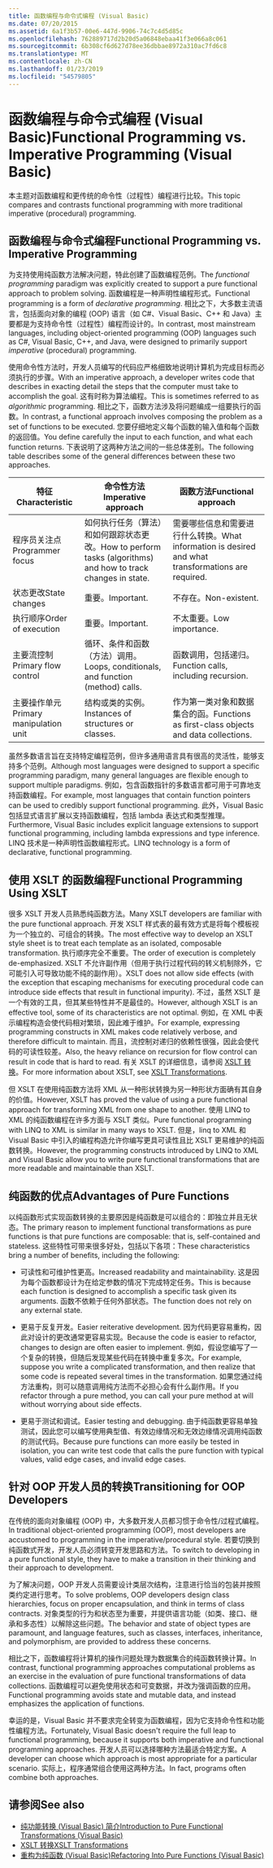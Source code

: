 ```yaml
---
title: 函数编程与命令式编程 (Visual Basic)
ms.date: 07/20/2015
ms.assetid: 6a1f3b57-00e6-447d-9906-74c7c4d5d85c
ms.openlocfilehash: 762889717d2b20d5a06848ebaa41f3e066a8c061
ms.sourcegitcommit: 6b308cf6d627d78ee36dbbae8972a310ac7fd6c8
ms.translationtype: MT
ms.contentlocale: zh-CN
ms.lasthandoff: 01/23/2019
ms.locfileid: "54579805"
---
```

# <a name="functional-programming-vs-imperative-programming-visual-basic"></a><span data-ttu-id="66de7-102">函数编程与命令式编程 (Visual Basic)</span><span class="sxs-lookup"><span data-stu-id="66de7-102">Functional Programming vs. Imperative Programming (Visual Basic)</span></span>
<span data-ttu-id="66de7-103">本主题对函数编程和更传统的命令性（过程性）编程进行比较。</span><span class="sxs-lookup"><span data-stu-id="66de7-103">This topic compares and contrasts functional programming with more traditional imperative (procedural) programming.</span></span>  
  
## <a name="functional-programming-vs-imperative-programming"></a><span data-ttu-id="66de7-104">函数编程与命令式编程</span><span class="sxs-lookup"><span data-stu-id="66de7-104">Functional Programming vs. Imperative Programming</span></span>  
 <span data-ttu-id="66de7-105">为支持使用纯函数方法解决问题，特此创建了函数编程范例。</span><span class="sxs-lookup"><span data-stu-id="66de7-105">The *functional programming* paradigm was explicitly created to support a pure functional approach to problem solving.</span></span> <span data-ttu-id="66de7-106">函数编程是一种声明性编程形式。</span><span class="sxs-lookup"><span data-stu-id="66de7-106">Functional programming is a form of *declarative programming*.</span></span> <span data-ttu-id="66de7-107">相比之下，大多数主流语言，包括面向对象的编程 (OOP) 语言（如 C#、Visual Basic、C++ 和 Java）主要都是为支持命令性（过程性）编程而设计的。</span><span class="sxs-lookup"><span data-stu-id="66de7-107">In contrast, most mainstream languages, including object-oriented programming (OOP) languages such as C#, Visual Basic, C++, and Java, were designed to primarily support *imperative* (procedural) programming.</span></span>  
  
 <span data-ttu-id="66de7-108">使用命令性方法时，开发人员编写的代码应严格细致地说明计算机为完成目标而必须执行的步骤。</span><span class="sxs-lookup"><span data-stu-id="66de7-108">With an imperative approach, a developer writes code that describes in exacting detail the steps that the computer must take to accomplish the goal.</span></span> <span data-ttu-id="66de7-109">这有时称为算法编程。</span><span class="sxs-lookup"><span data-stu-id="66de7-109">This is sometimes referred to as *algorithmic* programming.</span></span> <span data-ttu-id="66de7-110">相比之下，函数方法涉及将问题编成一组要执行的函数。</span><span class="sxs-lookup"><span data-stu-id="66de7-110">In contrast, a functional approach involves composing the problem as a set of functions to be executed.</span></span> <span data-ttu-id="66de7-111">您要仔细地定义每个函数的输入值和每个函数的返回值。</span><span class="sxs-lookup"><span data-stu-id="66de7-111">You define carefully the input to each function, and what each function returns.</span></span> <span data-ttu-id="66de7-112">下表说明了这两种方法之间的一些总体差别。</span><span class="sxs-lookup"><span data-stu-id="66de7-112">The following table describes some of the general differences between these two approaches.</span></span>  
  
|<span data-ttu-id="66de7-113">特征</span><span class="sxs-lookup"><span data-stu-id="66de7-113">Characteristic</span></span>|<span data-ttu-id="66de7-114">命令性方法</span><span class="sxs-lookup"><span data-stu-id="66de7-114">Imperative approach</span></span>|<span data-ttu-id="66de7-115">函数方法</span><span class="sxs-lookup"><span data-stu-id="66de7-115">Functional approach</span></span>|  
|--------------------|-------------------------|-------------------------|  
|<span data-ttu-id="66de7-116">程序员关注点</span><span class="sxs-lookup"><span data-stu-id="66de7-116">Programmer focus</span></span>|<span data-ttu-id="66de7-117">如何执行任务（算法）和如何跟踪状态更改。</span><span class="sxs-lookup"><span data-stu-id="66de7-117">How to perform tasks (algorithms) and how to track changes in state.</span></span>|<span data-ttu-id="66de7-118">需要哪些信息和需要进行什么转换。</span><span class="sxs-lookup"><span data-stu-id="66de7-118">What information is desired and what transformations are required.</span></span>|  
|<span data-ttu-id="66de7-119">状态更改</span><span class="sxs-lookup"><span data-stu-id="66de7-119">State changes</span></span>|<span data-ttu-id="66de7-120">重要。</span><span class="sxs-lookup"><span data-stu-id="66de7-120">Important.</span></span>|<span data-ttu-id="66de7-121">不存在。</span><span class="sxs-lookup"><span data-stu-id="66de7-121">Non-existent.</span></span>|  
|<span data-ttu-id="66de7-122">执行顺序</span><span class="sxs-lookup"><span data-stu-id="66de7-122">Order of execution</span></span>|<span data-ttu-id="66de7-123">重要。</span><span class="sxs-lookup"><span data-stu-id="66de7-123">Important.</span></span>|<span data-ttu-id="66de7-124">不太重要。</span><span class="sxs-lookup"><span data-stu-id="66de7-124">Low importance.</span></span>|  
|<span data-ttu-id="66de7-125">主要流控制</span><span class="sxs-lookup"><span data-stu-id="66de7-125">Primary flow control</span></span>|<span data-ttu-id="66de7-126">循环、条件和函数（方法）调用。</span><span class="sxs-lookup"><span data-stu-id="66de7-126">Loops, conditionals, and function (method) calls.</span></span>|<span data-ttu-id="66de7-127">函数调用，包括递归。</span><span class="sxs-lookup"><span data-stu-id="66de7-127">Function calls, including recursion.</span></span>|  
|<span data-ttu-id="66de7-128">主要操作单元</span><span class="sxs-lookup"><span data-stu-id="66de7-128">Primary manipulation unit</span></span>|<span data-ttu-id="66de7-129">结构或类的实例。</span><span class="sxs-lookup"><span data-stu-id="66de7-129">Instances of structures or classes.</span></span>|<span data-ttu-id="66de7-130">作为第一类对象和数据集合的函。</span><span class="sxs-lookup"><span data-stu-id="66de7-130">Functions as first-class objects and data collections.</span></span>|  
  
 <span data-ttu-id="66de7-131">虽然多数语言旨在支持特定编程范例，但许多通用语言具有很高的灵活性，能够支持多个范例。</span><span class="sxs-lookup"><span data-stu-id="66de7-131">Although most languages were designed to support a specific programming paradigm, many general languages are flexible enough to support multiple paradigms.</span></span> <span data-ttu-id="66de7-132">例如，包含函数指针的多数语言都可用于可靠地支持函数编程。</span><span class="sxs-lookup"><span data-stu-id="66de7-132">For example, most languages that contain function pointers can be used to credibly support functional programming.</span></span> <span data-ttu-id="66de7-133">此外，Visual Basic 包括显式语言扩展以支持函数编程，包括 lambda 表达式和类型推理。</span><span class="sxs-lookup"><span data-stu-id="66de7-133">Furthermore, Visual Basic includes explicit language extensions to support functional programming, including lambda expressions and type inference.</span></span> <span data-ttu-id="66de7-134">LINQ 技术是一种声明性函数编程形式。</span><span class="sxs-lookup"><span data-stu-id="66de7-134">LINQ technology is a form of declarative, functional programming.</span></span>  
  
## <a name="functional-programming-using-xslt"></a><span data-ttu-id="66de7-135">使用 XSLT 的函数编程</span><span class="sxs-lookup"><span data-stu-id="66de7-135">Functional Programming Using XSLT</span></span>  
 <span data-ttu-id="66de7-136">很多 XSLT 开发人员熟悉纯函数方法。</span><span class="sxs-lookup"><span data-stu-id="66de7-136">Many XSLT developers are familiar with the pure functional approach.</span></span> <span data-ttu-id="66de7-137">开发 XSLT 样式表的最有效方式是将每个模板视为一个独立的、可组合的转换。</span><span class="sxs-lookup"><span data-stu-id="66de7-137">The most effective way to develop an XSLT style sheet is to treat each template as an isolated, composable transformation.</span></span> <span data-ttu-id="66de7-138">执行顺序完全不重要。</span><span class="sxs-lookup"><span data-stu-id="66de7-138">The order of execution is completely de-emphasized.</span></span> <span data-ttu-id="66de7-139">XSLT 不允许副作用（但用于执行过程代码的转义机制除外，它可能引入可导致功能不纯的副作用）。</span><span class="sxs-lookup"><span data-stu-id="66de7-139">XSLT does not allow side effects (with the exception that escaping mechanisms for executing procedural code can introduce side effects that result in functional impurity).</span></span> <span data-ttu-id="66de7-140">不过，虽然 XSLT 是一个有效的工具，但其某些特性并不是最佳的。</span><span class="sxs-lookup"><span data-stu-id="66de7-140">However, although XSLT is an effective tool, some of its characteristics are not optimal.</span></span> <span data-ttu-id="66de7-141">例如，在 XML 中表示编程构造会使代码相对繁琐，因此难于维护。</span><span class="sxs-lookup"><span data-stu-id="66de7-141">For example, expressing programming constructs in XML makes code relatively verbose, and therefore difficult to maintain.</span></span> <span data-ttu-id="66de7-142">而且，流控制对递归的依赖性很强，因此会使代码的可读性较差。</span><span class="sxs-lookup"><span data-stu-id="66de7-142">Also, the heavy reliance on recursion for flow control can result in code that is hard to read.</span></span> <span data-ttu-id="66de7-143">有关 XSLT 的详细信息，请参阅 [XSLT 转换](../../../../standard/data/xml/xslt-transformations.md)。</span><span class="sxs-lookup"><span data-stu-id="66de7-143">For more information about XSLT, see [XSLT Transformations](../../../../standard/data/xml/xslt-transformations.md).</span></span>  
  
 <span data-ttu-id="66de7-144">但 XSLT 在使用纯函数方法将 XML 从一种形状转换为另一种形状方面确有其自身的价值。</span><span class="sxs-lookup"><span data-stu-id="66de7-144">However, XSLT has proved the value of using a pure functional approach for transforming XML from one shape to another.</span></span> <span data-ttu-id="66de7-145">使用 LINQ to XML 的纯函数编程在许多方面与 XSLT 类似。</span><span class="sxs-lookup"><span data-stu-id="66de7-145">Pure functional programming with LINQ to XML is similar in many ways to XSLT.</span></span> <span data-ttu-id="66de7-146">但是，linq to XML 和 Visual Basic 中引入的编程构造允许你编写更具可读性且比 XSLT 更易维护的纯函数转换。</span><span class="sxs-lookup"><span data-stu-id="66de7-146">However, the programming constructs introduced by LINQ to XML and Visual Basic allow you to write pure functional transformations that are more readable and maintainable than XSLT.</span></span>  
  
## <a name="advantages-of-pure-functions"></a><span data-ttu-id="66de7-147">纯函数的优点</span><span class="sxs-lookup"><span data-stu-id="66de7-147">Advantages of Pure Functions</span></span>  
 <span data-ttu-id="66de7-148">以纯函数形式实现函数转换的主要原因是纯函数是可以组合的：即独立并且无状态。</span><span class="sxs-lookup"><span data-stu-id="66de7-148">The primary reason to implement functional transformations as pure functions is that pure functions are composable: that is, self-contained and stateless.</span></span> <span data-ttu-id="66de7-149">这些特性可带来很多好处，包括以下各项：</span><span class="sxs-lookup"><span data-stu-id="66de7-149">These characteristics bring a number of benefits, including the following:</span></span>  
  
-   <span data-ttu-id="66de7-150">可读性和可维护性更高。</span><span class="sxs-lookup"><span data-stu-id="66de7-150">Increased readability and maintainability.</span></span> <span data-ttu-id="66de7-151">这是因为每个函数都设计为在给定参数的情况下完成特定任务。</span><span class="sxs-lookup"><span data-stu-id="66de7-151">This is because each function is designed to accomplish a specific task given its arguments.</span></span> <span data-ttu-id="66de7-152">函数不依赖于任何外部状态。</span><span class="sxs-lookup"><span data-stu-id="66de7-152">The function does not rely on any external state.</span></span>  
  
-   <span data-ttu-id="66de7-153">更易于反复开发。</span><span class="sxs-lookup"><span data-stu-id="66de7-153">Easier reiterative development.</span></span> <span data-ttu-id="66de7-154">因为代码更容易重构，因此对设计的更改通常更容易实现。</span><span class="sxs-lookup"><span data-stu-id="66de7-154">Because the code is easier to refactor, changes to design are often easier to implement.</span></span> <span data-ttu-id="66de7-155">例如，假设您编写了一个复杂的转换，但随后发现某些代码在转换中重复多次。</span><span class="sxs-lookup"><span data-stu-id="66de7-155">For example, suppose you write a complicated transformation, and then realize that some code is repeated several times in the transformation.</span></span> <span data-ttu-id="66de7-156">如果您通过纯方法重构，则可以随意调用纯方法而不必担心会有什么副作用。</span><span class="sxs-lookup"><span data-stu-id="66de7-156">If you refactor through a pure method, you can call your pure method at will without worrying about side effects.</span></span>  
  
-   <span data-ttu-id="66de7-157">更易于测试和调试。</span><span class="sxs-lookup"><span data-stu-id="66de7-157">Easier testing and debugging.</span></span> <span data-ttu-id="66de7-158">由于纯函数更容易单独测试，因此您可以编写使用典型值、有效边缘情况和无效边缘情况调用纯函数的测试代码。</span><span class="sxs-lookup"><span data-stu-id="66de7-158">Because pure functions can more easily be tested in isolation, you can write test code that calls the pure function with typical values, valid edge cases, and invalid edge cases.</span></span>  
  
## <a name="transitioning-for-oop-developers"></a><span data-ttu-id="66de7-159">针对 OOP 开发人员的转换</span><span class="sxs-lookup"><span data-stu-id="66de7-159">Transitioning for OOP Developers</span></span>  
 <span data-ttu-id="66de7-160">在传统的面向对象编程 (OOP) 中，大多数开发人员都习惯于命令性/过程式编程。</span><span class="sxs-lookup"><span data-stu-id="66de7-160">In traditional object-oriented programming (OOP), most developers are accustomed to programming in the imperative/procedural style.</span></span> <span data-ttu-id="66de7-161">若要切换到纯函数式开发，开发人员必须转变开发思路和方法。</span><span class="sxs-lookup"><span data-stu-id="66de7-161">To switch to developing in a pure functional style, they have to make a transition in their thinking and their approach to development.</span></span>  
  
 <span data-ttu-id="66de7-162">为了解决问题，OOP 开发人员需要设计类层次结构，注意进行恰当的包装并按照类约定进行思考。</span><span class="sxs-lookup"><span data-stu-id="66de7-162">To solve problems, OOP developers design class hierarchies, focus on proper encapsulation, and think in terms of class contracts.</span></span> <span data-ttu-id="66de7-163">对象类型的行为和状态至为重要，并提供语言功能（如类、接口、继承和多态性）以解除这些问题。</span><span class="sxs-lookup"><span data-stu-id="66de7-163">The behavior and state of object types are paramount, and language features, such as classes, interfaces, inheritance, and polymorphism, are provided to address these concerns.</span></span>  
  
 <span data-ttu-id="66de7-164">相比之下，函数编程将计算机的操作问题处理为数据集合的纯函数转换计算。</span><span class="sxs-lookup"><span data-stu-id="66de7-164">In contrast, functional programming approaches computational problems as an exercise in the evaluation of pure functional transformations of data collections.</span></span> <span data-ttu-id="66de7-165">函数编程可以避免使用状态和可变数据，并改为强调函数的应用。</span><span class="sxs-lookup"><span data-stu-id="66de7-165">Functional programming avoids state and mutable data, and instead emphasizes the application of functions.</span></span>  
  
 <span data-ttu-id="66de7-166">幸运的是，Visual Basic 并不要求完全转变为函数编程，因为它支持命令性和功能性编程方法。</span><span class="sxs-lookup"><span data-stu-id="66de7-166">Fortunately, Visual Basic doesn't require the full leap to functional programming, because it supports both imperative and functional programming approaches.</span></span> <span data-ttu-id="66de7-167">开发人员可以选择哪种方法最适合特定方案。</span><span class="sxs-lookup"><span data-stu-id="66de7-167">A developer can choose which approach is most appropriate for a particular scenario.</span></span> <span data-ttu-id="66de7-168">实际上，程序通常组合使用这两种方法。</span><span class="sxs-lookup"><span data-stu-id="66de7-168">In fact, programs often combine both approaches.</span></span>  
  
## <a name="see-also"></a><span data-ttu-id="66de7-169">请参阅</span><span class="sxs-lookup"><span data-stu-id="66de7-169">See also</span></span>
- [<span data-ttu-id="66de7-170">纯功能转换 (Visual Basic) 简介</span><span class="sxs-lookup"><span data-stu-id="66de7-170">Introduction to Pure Functional Transformations (Visual Basic)</span></span>](../../../../visual-basic/programming-guide/concepts/linq/introduction-to-pure-functional-transformations.md)
- [<span data-ttu-id="66de7-171">XSLT 转换</span><span class="sxs-lookup"><span data-stu-id="66de7-171">XSLT Transformations</span></span>](../../../../standard/data/xml/xslt-transformations.md)
- [<span data-ttu-id="66de7-172">重构为纯函数 (Visual Basic)</span><span class="sxs-lookup"><span data-stu-id="66de7-172">Refactoring Into Pure Functions (Visual Basic)</span></span>](../../../../visual-basic/programming-guide/concepts/linq/refactoring-into-pure-functions.md)
